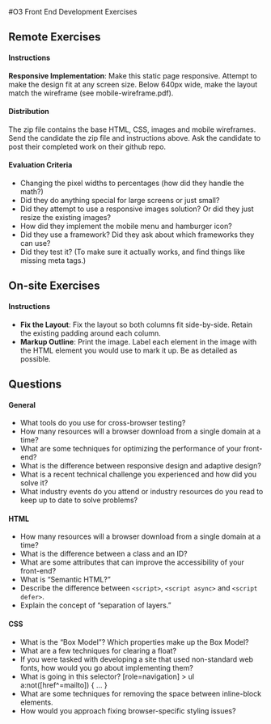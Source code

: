 #O3 Front End Development Exercises

## Remote Exercises

#### Instructions

**Responsive Implementation**: Make this static page responsive. Attempt to make the design fit at any screen size. Below 640px wide, make the layout match the wireframe (see mobile-wireframe.pdf). 

#### Distribution

The zip file contains the base HTML, CSS, images and mobile wireframes. Send the candidate the zip file and instructions above. Ask the candidate to post their completed work on their github repo. 

#### Evaluation Criteria

- Changing the pixel widths to percentages (how did they handle the math?)
- Did they do anything special for large screens or just small?
- Did they attempt to use a responsive images solution? Or did they just resize the existing images?
- How did they implement the mobile menu and hamburger icon?
- Did they use a framework? Did they ask about which frameworks they can use? 
- Did they test it? (To make sure it actually works, and find things like missing meta tags.)

## On-site Exercises

#### Instructions

- **Fix the Layout**: Fix the layout so both columns fit side-by-side. Retain the existing padding around each column. 
- **Markup Outline**: Print the image. Label each element in the image with the HTML element you would use to mark it up. Be as detailed as possible. 

## Questions

#### General

- What tools do you use for cross-browser testing?
- How many resources will a browser download from a single domain at a time?
- What are some techniques for optimizing the performance of your front-end?
- What is the difference between responsive design and adaptive design?
- What is a recent technical challenge you experienced and how did you solve it?
- What industry events do you attend or industry resources do you read to keep up to date to solve problems?

#### HTML

- How many resources will a browser download from a single domain at a time?
- What is the difference between a class and an ID?
- What are some attributes that can improve the accessibility of your front-end?
- What is “Semantic HTML?”
- Describe the difference between `<script>`, `<script async>` and `<script defer>`.
- Explain the concept of “separation of layers.”

#### CSS

- What is the “Box Model”? Which properties make up the Box Model?
- What are a few techniques for clearing a float?
- If you were tasked with developing a site that used non-standard web fonts, how would you go about implementing them?
- What is going in this selector? [role=navigation] > ul a:not([href^=mailto]) { … }
- What are some techniques for removing the space between inline-block elements.
- How would you approach fixing browser-specific styling issues?
